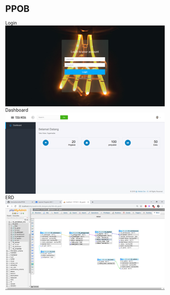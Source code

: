 # PPOB
Login
![alt text](https://github.com/ClarissaSanindita/PPOB/blob/master/1.png)
Dashboard
![alt text](https://github.com/ClarissaSanindita/PPOB/blob/master/2.png)
ERD
![alt text](https://github.com/ClarissaSanindita/PPOB/blob/master/Capture.PNG)
